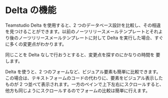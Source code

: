 # Delta の機能

Teamstudio Delta を使用すると、2 つのデータベース設計を比較し、その相違を見つけることができます。以前のノーツリリースメールテンプレートとそれより後のノーツリリースメールテンプレートに対して Delta を実行した場合、すぐに多くの変更点がわかります。

同じことを Delta なしで行おうとすると、変更点を探すのにかなりの時間を 要します。

Delta を使うと、2 つのフォームなど、ビジュアル要素も簡単に比較できます。この場合は、テキストフォームのコードの代わりに、要素をビジュアル表示したものが 2 つ並べて表示されます。一方のペインで上下左右にスクロールすると、他方も同じようにスクロールするのでフォームの比較は簡単に行えます。